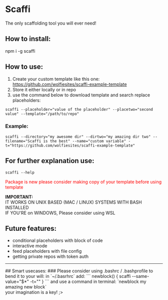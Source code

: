# Scaffi
The only scaffolding tool you will ever need!

## How to install:

npm i -g scaffi

## How to use:

1. Create your custom template like this one: https://github.com/wolfiesites/scaffi-example-template
2. Store it either locally or in repo
3. use the command below to download template and search replace placeholders:

```scaffi --placeholder="value of the placeholder" --placetwo="second value" --template="/path/to/repo"```


### Example:
`scaffi --directory="my awesome dir" --dirtwo="my amazing dir two" --filename="Scaffi is the best" --name="custom variable" -t="https://github.com/wolfiesites/scaffi-example-template"`


## For further explanation use:

```scaffi --help```




<span style="color:red;">Package is new please consider making copy of your template before using template</span>


<b>IMPORTANT:</b><br>
IT WORKS ON UNIX BASED (MAC / LINUX) SYSTEMS WITH BASH INSTALLED<br>
IF YOU'RE on WINDOWS, Please consider using WSL</b>

## Future features:
* conditional placeholders with block of code
* interactive mode
* feed placeholders with file config
* getting private repos with token auth

<hr/>
## Smart usecases:
### Please consider using .bashrc / .bashprofile to bend it to your will:
in `~/.basrhrc` add:
```
newblock() {
	scaffi --same-value="$*" -t=""
}
```
and use a command in terminal: `newblock my amazing new block`<br>
your imagination is a key! ;>